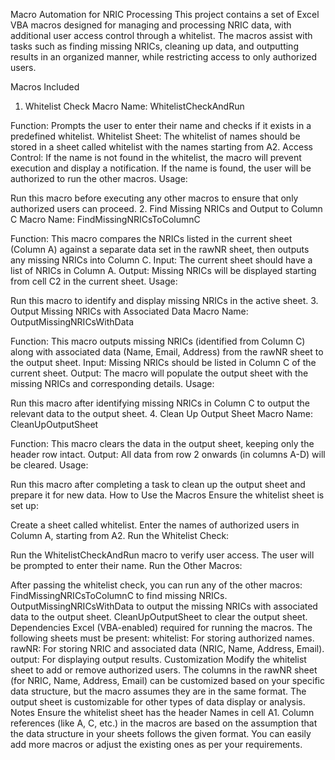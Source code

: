 Macro Automation for NRIC Processing
This project contains a set of Excel VBA macros designed for managing and processing NRIC data, with additional user access control through a whitelist. The macros assist with tasks such as finding missing NRICs, cleaning up data, and outputting results in an organized manner, while restricting access to only authorized users.

Macros Included
1. Whitelist Check
Macro Name: WhitelistCheckAndRun

Function: Prompts the user to enter their name and checks if it exists in a predefined whitelist.
Whitelist Sheet: The whitelist of names should be stored in a sheet called whitelist with the names starting from A2.
Access Control: If the name is not found in the whitelist, the macro will prevent execution and display a notification. If the name is found, the user will be authorized to run the other macros.
Usage:

Run this macro before executing any other macros to ensure that only authorized users can proceed.
2. Find Missing NRICs and Output to Column C
Macro Name: FindMissingNRICsToColumnC

Function: This macro compares the NRICs listed in the current sheet (Column A) against a separate data set in the rawNR sheet, then outputs any missing NRICs into Column C.
Input: The current sheet should have a list of NRICs in Column A.
Output: Missing NRICs will be displayed starting from cell C2 in the current sheet.
Usage:

Run this macro to identify and display missing NRICs in the active sheet.
3. Output Missing NRICs with Associated Data
Macro Name: OutputMissingNRICsWithData

Function: This macro outputs missing NRICs (identified from Column C) along with associated data (Name, Email, Address) from the rawNR sheet to the output sheet.
Input: Missing NRICs should be listed in Column C of the current sheet.
Output: The macro will populate the output sheet with the missing NRICs and corresponding details.
Usage:

Run this macro after identifying missing NRICs in Column C to output the relevant data to the output sheet.
4. Clean Up Output Sheet
Macro Name: CleanUpOutputSheet

Function: This macro clears the data in the output sheet, keeping only the header row intact.
Output: All data from row 2 onwards (in columns A-D) will be cleared.
Usage:

Run this macro after completing a task to clean up the output sheet and prepare it for new data.
How to Use the Macros
Ensure the whitelist sheet is set up:

Create a sheet called whitelist.
Enter the names of authorized users in Column A, starting from A2.
Run the Whitelist Check:

Run the WhitelistCheckAndRun macro to verify user access. The user will be prompted to enter their name.
Run the Other Macros:

After passing the whitelist check, you can run any of the other macros:
FindMissingNRICsToColumnC to find missing NRICs.
OutputMissingNRICsWithData to output the missing NRICs with associated data to the output sheet.
CleanUpOutputSheet to clear the output sheet.
Dependencies
Excel (VBA-enabled) required for running the macros.
The following sheets must be present:
whitelist: For storing authorized names.
rawNR: For storing NRIC and associated data (NRIC, Name, Address, Email).
output: For displaying output results.
Customization
Modify the whitelist sheet to add or remove authorized users.
The columns in the rawNR sheet (for NRIC, Name, Address, Email) can be customized based on your specific data structure, but the macro assumes they are in the same format.
The output sheet is customizable for other types of data display or analysis.
Notes
Ensure the whitelist sheet has the header Names in cell A1.
Column references (like A, C, etc.) in the macros are based on the assumption that the data structure in your sheets follows the given format.
You can easily add more macros or adjust the existing ones as per your requirements.
